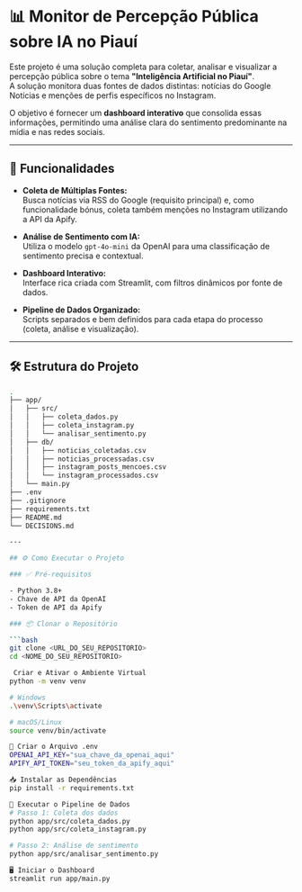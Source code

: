 # 📊 Monitor de Percepção Pública sobre IA no Piauí

Este projeto é uma solução completa para coletar, analisar e visualizar a percepção pública sobre o tema **"Inteligência Artificial no Piauí"**.  
A solução monitora duas fontes de dados distintas: notícias do Google Notícias e menções de perfis específicos no Instagram.

O objetivo é fornecer um **dashboard interativo** que consolida essas informações, permitindo uma análise clara do sentimento predominante na mídia e nas redes sociais.

---

## 🚀 Funcionalidades

- **Coleta de Múltiplas Fontes:**  
  Busca notícias via RSS do Google (requisito principal) e, como funcionalidade bónus, coleta também menções no Instagram utilizando a API da Apify.

- **Análise de Sentimento com IA:**  
  Utiliza o modelo `gpt-4o-mini` da OpenAI para uma classificação de sentimento precisa e contextual.

- **Dashboard Interativo:**  
  Interface rica criada com Streamlit, com filtros dinâmicos por fonte de dados.

- **Pipeline de Dados Organizado:**  
  Scripts separados e bem definidos para cada etapa do processo (coleta, análise e visualização).

---

## 🛠️ Estrutura do Projeto
```bash
.
├── app/
│   ├── src/
│   │   ├── coleta_dados.py
│   │   ├── coleta_instagram.py
│   │   └── analisar_sentimento.py
│   ├── db/
│   │   ├── noticias_coletadas.csv
│   │   ├── noticias_processadas.csv
│   │   ├── instagram_posts_mencoes.csv
│   │   └── instagram_processados.csv
│   └── main.py
├── .env
├── .gitignore
├── requirements.txt
├── README.md
└── DECISIONS.md

---

## ⚙️ Como Executar o Projeto

### ✅ Pré-requisitos

- Python 3.8+
- Chave de API da OpenAI
- Token de API da Apify

### 📦 Clonar o Repositório

```bash
git clone <URL_DO_SEU_REPOSITORIO>
cd <NOME_DO_SEU_REPOSITORIO>

 Criar e Ativar o Ambiente Virtual
python -m venv venv

# Windows
.\venv\Scripts\activate

# macOS/Linux
source venv/bin/activate

🔑 Criar o Arquivo .env
OPENAI_API_KEY="sua_chave_da_openai_aqui"
APIFY_API_TOKEN="seu_token_da_apify_aqui"

📥 Instalar as Dependências
pip install -r requirements.txt

📝 Executar o Pipeline de Dados
# Passo 1: Coleta dos dados
python app/src/coleta_dados.py
python app/src/coleta_instagram.py

# Passo 2: Análise de sentimento
python app/src/analisar_sentimento.py

🖥️ Iniciar o Dashboard
streamlit run app/main.py



